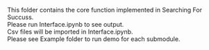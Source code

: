 This folder contains the core function implemented in Searching For Succuss.  
Please run Interface.ipynb to see output.  
Csv files will be imported in Interface.ipynb.  
Please see Example folder to run demo for each submodule.
